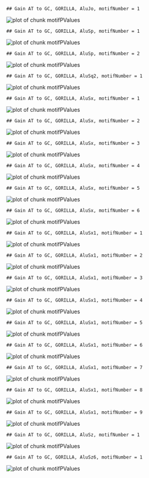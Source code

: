 

```
## Gain AT to GC, GORILLA, AluJo, motifNumber = 1
```

![plot of chunk motifPValues](figure/motifPValues1.png) 

```
## Gain AT to GC, GORILLA, AluSp, motifNumber = 1
```

![plot of chunk motifPValues](figure/motifPValues2.png) 

```
## Gain AT to GC, GORILLA, AluSp, motifNumber = 2
```

![plot of chunk motifPValues](figure/motifPValues3.png) 

```
## Gain AT to GC, GORILLA, AluSq2, motifNumber = 1
```

![plot of chunk motifPValues](figure/motifPValues4.png) 

```
## Gain AT to GC, GORILLA, AluSx, motifNumber = 1
```

![plot of chunk motifPValues](figure/motifPValues5.png) 

```
## Gain AT to GC, GORILLA, AluSx, motifNumber = 2
```

![plot of chunk motifPValues](figure/motifPValues6.png) 

```
## Gain AT to GC, GORILLA, AluSx, motifNumber = 3
```

![plot of chunk motifPValues](figure/motifPValues7.png) 

```
## Gain AT to GC, GORILLA, AluSx, motifNumber = 4
```

![plot of chunk motifPValues](figure/motifPValues8.png) 

```
## Gain AT to GC, GORILLA, AluSx, motifNumber = 5
```

![plot of chunk motifPValues](figure/motifPValues9.png) 

```
## Gain AT to GC, GORILLA, AluSx, motifNumber = 6
```

![plot of chunk motifPValues](figure/motifPValues10.png) 

```
## Gain AT to GC, GORILLA, AluSx1, motifNumber = 1
```

![plot of chunk motifPValues](figure/motifPValues11.png) 

```
## Gain AT to GC, GORILLA, AluSx1, motifNumber = 2
```

![plot of chunk motifPValues](figure/motifPValues12.png) 

```
## Gain AT to GC, GORILLA, AluSx1, motifNumber = 3
```

![plot of chunk motifPValues](figure/motifPValues13.png) 

```
## Gain AT to GC, GORILLA, AluSx1, motifNumber = 4
```

![plot of chunk motifPValues](figure/motifPValues14.png) 

```
## Gain AT to GC, GORILLA, AluSx1, motifNumber = 5
```

![plot of chunk motifPValues](figure/motifPValues15.png) 

```
## Gain AT to GC, GORILLA, AluSx1, motifNumber = 6
```

![plot of chunk motifPValues](figure/motifPValues16.png) 

```
## Gain AT to GC, GORILLA, AluSx1, motifNumber = 7
```

![plot of chunk motifPValues](figure/motifPValues17.png) 

```
## Gain AT to GC, GORILLA, AluSx1, motifNumber = 8
```

![plot of chunk motifPValues](figure/motifPValues18.png) 

```
## Gain AT to GC, GORILLA, AluSx1, motifNumber = 9
```

![plot of chunk motifPValues](figure/motifPValues19.png) 

```
## Gain AT to GC, GORILLA, AluSz, motifNumber = 1
```

![plot of chunk motifPValues](figure/motifPValues20.png) 

```
## Gain AT to GC, GORILLA, AluSz6, motifNumber = 1
```

![plot of chunk motifPValues](figure/motifPValues21.png) 
  
